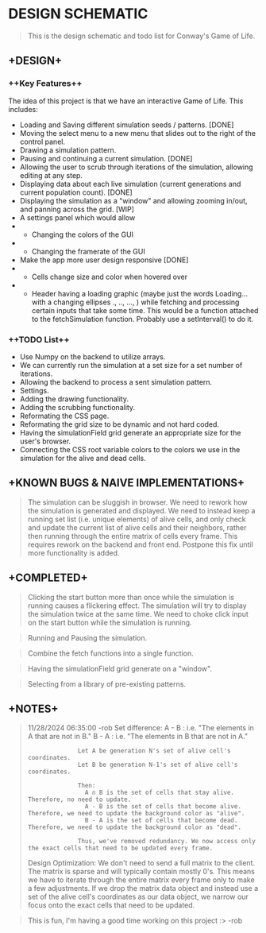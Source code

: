 # DESIGN SCHEMATIC
> This is the design schematic and todo list for Conway's Game of Life.

## +DESIGN+


### ++Key Features++
The idea of this project is that we have an interactive Game of Life. This includes:
- Loading and Saving different simulation seeds / patterns. [DONE]
- Moving the select menu to a new menu that slides out to the right of the control panel.
- Drawing a simulation pattern.
- Pausing and continuing a current simulation. [DONE]
- Allowing the user to scrub through iterations of the simulation, allowing editing at any step. 
- Displaying data about each live simulation (current generations and current population count). [DONE]
- Displaying the simulation as a "window" and allowing zooming in/out, and panning across the grid. [WIP]
- A settings panel which would allow
- - Changing the colors of the GUI
- - Changing the framerate of the GUI
- Make the app more user design responsive [DONE]
- - Cells change size and color when hovered over
- - Header having a loading graphic (maybe just the words Loading... with a changing ellipses ., .., ..., ) while fetching and processing certain inputs that take some time. This would be a function attached to the fetchSimulation function. Probably use a setInterval() to do it.


### ++TODO List++
- Use Numpy on the backend to utilize arrays.
- We can currently run the simulation at a set size for a set number of iterations.
- Allowing the backend to process a sent simulation pattern.
- Settings. 
- Adding the drawing functionality.
- Adding the scrubbing functionality.
- Reformating the CSS page.
- Reformating the grid size to be dynamic and not hard coded.
- Having the simulationField grid generate an appropriate size for the user's browser.
- Connecting the CSS root variable colors to the colors we use in the simulation for the alive and dead cells.


## +KNOWN BUGS & NAIVE IMPLEMENTATIONS+
> The simulation can be sluggish in browser. We need to rework how the simulation is generated and displayed. We need to instead keep a running set list (i.e. unique elements) of alive cells, and only check and update the current list of alive cells and their neighbors, rather then running through the entire matrix of cells every frame. This requires rework on the backend and front end. Postpone this fix until more functionality is added.


## +COMPLETED+
> Clicking the start button more than once while the simulation is running causes a flickering effect. The simulation will try to display the simulation twice at the same time. We need to choke click input on the start button while the simulation is running.

> Running and Pausing the simulation.

> Combine the fetch functions into a single function.

> Having the simulationField grid generate on a "window".

> Selecting from a library of pre-existing patterns.


## +NOTES+
>  11/28/2024 06:35:00 -rob
>  Set difference: 
>                   A - B  :  i.e. "The elements in A that are not in B."
>                   B - A  :  i.e. "The elements in B that are not in A."
>                   
>                   Let A be generation N's set of alive cell's coordinates.
>                   Let B be generation N-1's set of alive cell's coordinates.
>
>                   Then:
>                     A ∩ B is the set of cells that stay alive. Therefore, no need to update.
>                     A - B is the set of cells that become alive. Therefore, we need to update the background color as "alive".
>                     B - A is the set of cells that become dead. Therefore, we need to update the background color as "dead".
>                   
>                   Thus, we've removed redundancy. We now access only the exact cells that need to be updated every frame.
>
> Design Optimization: We don't need to send a full matrix to the client. The matrix is sparse and will typically contain mostly 0's. This means we have to iterate through the entire matrix every frame only to make a few adjustments. If we drop the matrix data object and instead use a set of the alive cell's coordinates as our data object, we narrow our focus onto the exact cells that need to be updated.


> This is fun, I'm having a good time working on this project :> -rob
